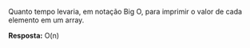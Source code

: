 Quanto tempo levaria, em notação Big O, para imprimir o valor de cada elemento em um array.

**Resposta:** O(n)